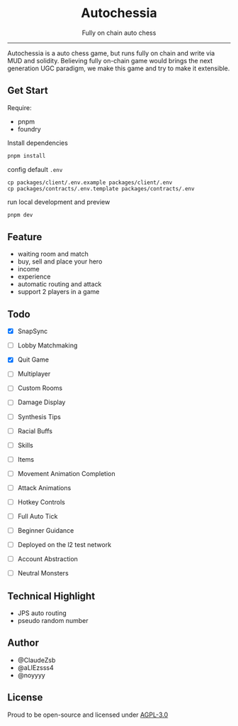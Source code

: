 

<div align="center">
<h1>Autochessia</h1>
<p>Fully on chain auto chess</p>
</div>

--------

Autochessia is a auto chess game, but runs fully on chain and write via MUD and solidity. Believing fully on-chain game would brings the next generation UGC paradigm, we make this game and try to make it extensible.

## Get Start

Require:

- pnpm
- foundry

Install dependencies

```bash
pnpm install
```

config default `.env`

```shell
cp packages/client/.env.example packages/client/.env
cp packages/contracts/.env.template packages/contracts/.env
```

run local development and preview

```bash
pnpm dev
```


## Feature

- waiting room and match
- buy, sell and place your hero
- income
- experience
- automatic routing and attack
- support 2 players in a game


## Todo

- [x] SnapSync
- [ ] Lobby Matchmaking 
- [x] Quit Game 
- [ ] Multiplayer 
- [ ] Custom Rooms
- [ ] Damage Display
- [ ] Synthesis Tips 
- [ ] Racial Buffs
- [ ] Skills
- [ ] Items
- [ ] Movement Animation Completion 
- [ ] Attack Animations
- [ ] Hotkey Controls
- [ ] Full Auto Tick
- [ ] Beginner Guidance 
- [ ] Deployed on the l2 test network
- [ ] Account Abstraction
- [ ] Neutral Monsters




## Technical Highlight

- JPS auto routing
- pseudo random number

## Author

- @ClaudeZsb
- @aLIEzsss4
- @noyyyy


## License

Proud to be open-source and licensed under [AGPL-3.0](./LICENSE)
